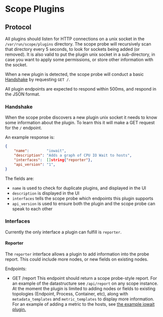 # Scope Plugins

## <a id="protocol"></a>Protocol

All plugins should listen for HTTP connections on a unix socket in the
`/var/run/scope/plugins` directory. The scope probe will recursively scan that
directory every 5 seconds, to look for sockets being added (or removed). It is
also valid to put the plugin unix socket in a sub-directory, in case you want
to apply some permissions, or store other information with the socket.

When a new plugin is detected, the scope probe will conduct a basic
[Handshake](#handshake) by requesting `GET /`.

All plugin endpoints are expected to respond within 500ms, and respond in the JSON format.

### <a id="handshake"></a>Handshake

When the scope probe discovers a new plugin unix socket it needs to know some
information about the plugin. To learn this it will make a GET request for the
`/` endpoint.

An example response is:

```json
{
	"name":        "iowait",
	"description": "Adds a graph of CPU IO Wait to hosts",
	"interfaces":  []string{"reporter"},
	"api_version": "1",
}
```

The fields are:

* `name` is used to check for duplicate plugins, and displayed in the UI
* `description` is displayed in the UI
* `interfaces` tells the scope probe which endpoints this plugin supports
* `api_version` is used to ensure both the plugin and the scope probe can speak to each other

### <a id="interfaces"></a>Interfaces

Currently the only interface a plugin can fulfill is `reporter`.

#### <a id="reporter"></a>Reporter

The `reporter` interface allows a plugin to add information into the probe report. This could include more nodes, or new fields on existing nodes.

Endpoints:

* GET /report
  This endpoint should return a scope probe-style report. For an example of the
datastructure see `/api/report` on any scope instance. At the moment the plugin
is limited to adding nodes or fields to existing topologies (Endpoint, Process,
Container, etc), along with `metadata_templates` and `metric_templates` to
display more information. For an example of adding a metric to the hosts, see
[the example iowait
plugin.](https://github.com/weaveworks/scope/tree/master/example/plugins/iowait)
